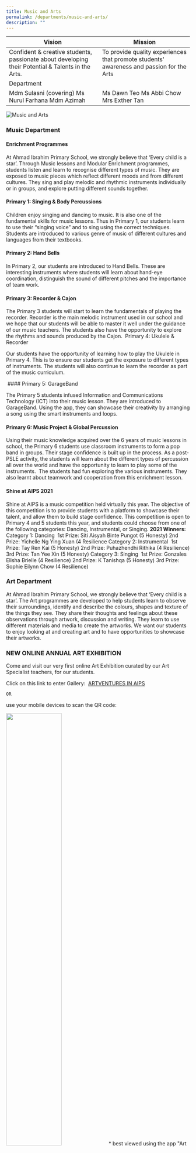 ```yaml
---
title: Music and Arts
permalink: /departments/music-and-arts/
description: ""
---
```

| Vision | Mission |
|---|---|
| Confident & creative students, passionate about developing their Potential & Talents in the Arts. | To provide quality experiences that promote students' awareness and passion for the Arts |
| Department |  |
| Mdm Sulasni (covering) Ms Nurul Farhana Mdm Azimah | Ms Dawn Teo Ms Abbi Chow Mrs Exther Tan |

![Music and Arts](/images/PAM%20Informal.jpg)

### Music Department

#### Enrichment Programmes

At Ahmad Ibrahim Primary School, we strongly believe that ‘Every child is a star’. Through Music lessons and Modular Enrichment programmes, students listen and learn to recognise different types of music. They are exposed to music pieces which reflect different moods and from different cultures. They sing and play melodic and rhythmic instruments individually or in groups, and explore putting different sounds together.

#### Primary 1: Singing &amp; Body Percussions

Children enjoy singing and dancing to music. It is also one of the fundamental skills for music lessons. Thus in Primary 1, our students learn to use their “singing voice” and to sing using the correct techniques. Students are introduced to various genre of music of different cultures and languages from their textbooks.
<img src="/images/p1.jpg" alt="">

#### Primary 2: Hand Bells
	
In Primary 2, our students are introduced to Hand Bells. These are interesting instruments where students will learn about hand-eye coordination, distinguish the sound of different pitches and the importance of team work.
<img src="/images/p2.png" alt="">
#### Primary 3: Recorder &amp; Cajon
	
The Primary 3 students will start to learn the fundamentals of playing the recorder. Recorder is the main melodic instrument used in our school and we hope that our students will be able to master it well under the guidance of our music teachers. The students also have the opportunity to explore the rhythms and sounds produced by the Cajon.
<img src="/images/p3.jpg" alt="">
Primary 4: Ukulele &amp; Recorder

Our students have the opportunity of learning how to play the Ukulele in Primary 4. This is to ensure our students get the exposure to different types of instruments. The students will also continue to learn the recorder as part of the music curriculum.
	
<img src="/images/p4.jpg" alt="">
#### Primary 5: GarageBand
	
The Primary 5 students infused Information and Communications Technology (ICT) into their music lesson. They are introduced to GarageBand. Using the app, they can showcase their creativity by arranging a song using the smart instruments and loops.
	
#### Primary 6: Music Project &amp; Global Percussion

Using their music knowledge acquired over the 6 years of music lessons in school, the Primary 6 students use classroom instruments to form a pop band in groups. Their stage confidence is built up in the process.
As a post-PSLE activity, the students will learn about the different types of percussion all over the world and have the opportunity to learn to play some of the instruments. 
The students had fun exploring the various instruments. They also learnt about teamwork and cooperation from this enrichment lesson.
<img src="/images/p6.png" alt="">
	
#### Shine at AIPS 2021
	
Shine at AIPS is a music competition held virtually this year. The objective of this competition is to provide students with a platform to showcase their talent, and allow them to build stage confidence. This competition is open to Primary 4 and 5 students this year, and students could choose from one of the following categories: Dancing, Instrumental, or Singing.
	**2021 Winners:**
	Category 1: Dancing
	<img src="/images/cat1%20dancing.png" alt="">
	1st Prize: Siti Aisyah Binte Pungot (5 Honesty)
	2nd Prize: Yichelle Ng Ying Xuan (4 Resilience
	Category 2: Instrumental
	<img src="/images/cat2%20instru.png" alt="">
	1st Prize: Tay Ren Kai (5 Honesty)
	2nd Prize: Puhazhendhi Rithika (4 Resilience)
	3rd Prize: Tan Yee Xin (5 Honesty)
	Category 3: Singing
	<img src="/images/cat3%20sing.png" alt="">
	1st Prize: Gonzales Elisha Brielle (4 Resilience)
	2nd Prize: K Tanishqa (5 Honesty)
	3rd Prize: Sophie Eilynn Chow (4 Resilience)

### Art Department

At Ahmad Ibrahim Primary School, we strongly believe that ‘Every child is a star’. The Art programmes are developed to help students learn to observe their surroundings, identify and describe the colours, shapes and texture of the things they see. They share their thoughts and feelings about these observations through artwork, discussion and writing. They learn to use different materials and media to create the artworks. We want our students to enjoy looking at and creating art and to have opportunities to showcase their artworks.
	
### NEW ONLINE ANNUAL ART EXHIBITION
	
Come and visit our very first online Art Exhibition curated by our Art Specialist teachers, for our students. 
	
Click on this link to enter Gallery:  <a href="https://www.artsteps.com/embed/61888ce1ac85446ad7358165/560/315">ARTVENTURES IN AIPS</a>

	OR 
	
use your mobile devices to scan the QR code:
	
<img src="/images/QR%20CODE.png" style="width:55%" alt="">
* best viewed using the app &quot;Art Steps&quot;. You may download it for free from Play Store/ Apple Store.
	
<img src="/images/ADVENTURES.jpg" alt="">
<img src="/images/ART1.png" alt="">
<img src="/images/ART2.png" alt="">
<img src="/images/ART3.png" alt="">

### ARTSTRAVAGANZA 2021
**TERMLY ART COMPETITION**
<img src="/images/ARTSTRAVAGANZA%202021.jpg" alt=""><img src="/images/ARTSTRAVAGANZA%202021_2.jpg" alt=""><img src="/images/ARTSTRAVAGANZA%202021_3.jpg" alt=""><img src="/images/ARTSTRAVAGANZA%202021_4.jpg" alt=""><img src="/images/ARTSTRAVAGANZA%202021_5.jpg" alt=""><img src="/images/ARTSTRAVAGANZA%202021_6.jpg" alt="">